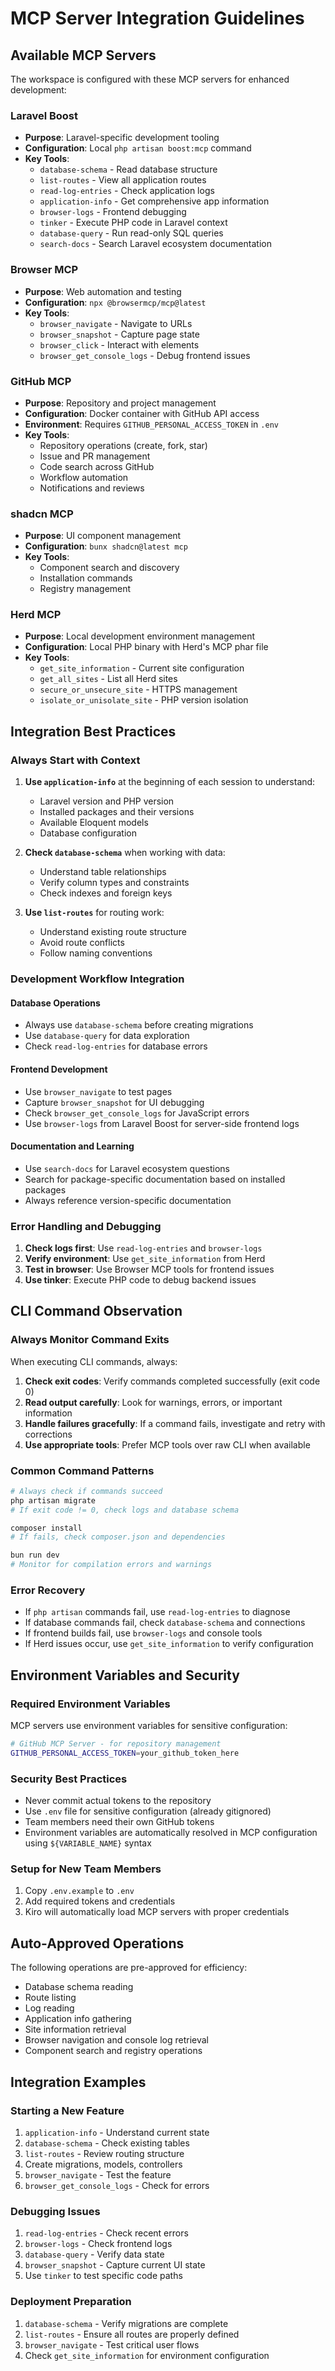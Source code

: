 # MCP Server Integration Guidelines

## Available MCP Servers

The workspace is configured with these MCP servers for enhanced development:

### Laravel Boost
- **Purpose**: Laravel-specific development tooling
- **Configuration**: Local `php artisan boost:mcp` command
- **Key Tools**: 
  - `database-schema` - Read database structure
  - `list-routes` - View all application routes
  - `read-log-entries` - Check application logs
  - `application-info` - Get comprehensive app information
  - `browser-logs` - Frontend debugging
  - `tinker` - Execute PHP code in Laravel context
  - `database-query` - Run read-only SQL queries
  - `search-docs` - Search Laravel ecosystem documentation

### Browser MCP
- **Purpose**: Web automation and testing
- **Configuration**: `npx @browsermcp/mcp@latest`
- **Key Tools**:
  - `browser_navigate` - Navigate to URLs
  - `browser_snapshot` - Capture page state
  - `browser_click` - Interact with elements
  - `browser_get_console_logs` - Debug frontend issues

### GitHub MCP
- **Purpose**: Repository and project management
- **Configuration**: Docker container with GitHub API access
- **Environment**: Requires `GITHUB_PERSONAL_ACCESS_TOKEN` in `.env`
- **Key Tools**:
  - Repository operations (create, fork, star)
  - Issue and PR management
  - Code search across GitHub
  - Workflow automation
  - Notifications and reviews

### shadcn MCP
- **Purpose**: UI component management
- **Configuration**: `bunx shadcn@latest mcp`
- **Key Tools**:
  - Component search and discovery
  - Installation commands
  - Registry management

### Herd MCP
- **Purpose**: Local development environment management
- **Configuration**: Local PHP binary with Herd's MCP phar file
- **Key Tools**:
  - `get_site_information` - Current site configuration
  - `get_all_sites` - List all Herd sites
  - `secure_or_unsecure_site` - HTTPS management
  - `isolate_or_unisolate_site` - PHP version isolation

## Integration Best Practices

### Always Start with Context
1. **Use `application-info`** at the beginning of each session to understand:
   - Laravel version and PHP version
   - Installed packages and their versions
   - Available Eloquent models
   - Database configuration

2. **Check `database-schema`** when working with data:
   - Understand table relationships
   - Verify column types and constraints
   - Check indexes and foreign keys

3. **Use `list-routes`** for routing work:
   - Understand existing route structure
   - Avoid route conflicts
   - Follow naming conventions

### Development Workflow Integration

#### Database Operations
- Always use `database-schema` before creating migrations
- Use `database-query` for data exploration
- Check `read-log-entries` for database errors

#### Frontend Development
- Use `browser_navigate` to test pages
- Capture `browser_snapshot` for UI debugging
- Check `browser_get_console_logs` for JavaScript errors
- Use `browser-logs` from Laravel Boost for server-side frontend logs

#### Documentation and Learning
- Use `search-docs` for Laravel ecosystem questions
- Search for package-specific documentation based on installed packages
- Always reference version-specific documentation

### Error Handling and Debugging
1. **Check logs first**: Use `read-log-entries` and `browser-logs`
2. **Verify environment**: Use `get_site_information` from Herd
3. **Test in browser**: Use Browser MCP tools for frontend issues
4. **Use tinker**: Execute PHP code to debug backend issues

## CLI Command Observation

### Always Monitor Command Exits
When executing CLI commands, always:

1. **Check exit codes**: Verify commands completed successfully (exit code 0)
2. **Read output carefully**: Look for warnings, errors, or important information
3. **Handle failures gracefully**: If a command fails, investigate and retry with corrections
4. **Use appropriate tools**: Prefer MCP tools over raw CLI when available

### Common Command Patterns
```bash
# Always check if commands succeed
php artisan migrate
# If exit code != 0, check logs and database schema

composer install
# If fails, check composer.json and dependencies

bun run dev
# Monitor for compilation errors and warnings
```

### Error Recovery
- If `php artisan` commands fail, use `read-log-entries` to diagnose
- If database commands fail, check `database-schema` and connections
- If frontend builds fail, use `browser-logs` and console tools
- If Herd issues occur, use `get_site_information` to verify configuration

## Environment Variables and Security

### Required Environment Variables
MCP servers use environment variables for sensitive configuration:

```bash
# GitHub MCP Server - for repository management
GITHUB_PERSONAL_ACCESS_TOKEN=your_github_token_here
```

### Security Best Practices
- Never commit actual tokens to the repository
- Use `.env` file for sensitive configuration (already gitignored)
- Team members need their own GitHub tokens
- Environment variables are automatically resolved in MCP configuration using `${VARIABLE_NAME}` syntax

### Setup for New Team Members
1. Copy `.env.example` to `.env`
2. Add required tokens and credentials
3. Kiro will automatically load MCP servers with proper credentials

## Auto-Approved Operations
The following operations are pre-approved for efficiency:
- Database schema reading
- Route listing
- Log reading
- Application info gathering
- Site information retrieval
- Browser navigation and console log retrieval
- Component search and registry operations

## Integration Examples

### Starting a New Feature
1. `application-info` - Understand current state
2. `database-schema` - Check existing tables
3. `list-routes` - Review routing structure
4. Create migrations, models, controllers
5. `browser_navigate` - Test the feature
6. `browser_get_console_logs` - Check for errors

### Debugging Issues
1. `read-log-entries` - Check recent errors
2. `browser-logs` - Check frontend logs
3. `database-query` - Verify data state
4. `browser_snapshot` - Capture current UI state
5. Use `tinker` to test specific code paths

### Deployment Preparation
1. `database-schema` - Verify migrations are complete
2. `list-routes` - Ensure all routes are properly defined
3. `browser_navigate` - Test critical user flows
4. Check `get_site_information` for environment configuration